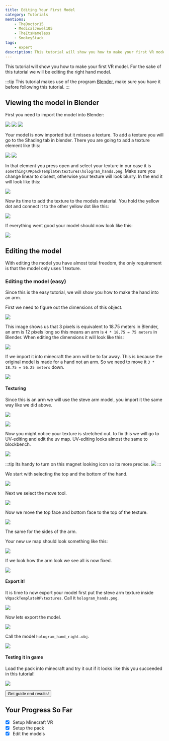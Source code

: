 ```yaml
---
title: Editing Your First Model
category: Tutorials
mentions:
    - TheDoctor15
    - MedicalJewel105
    - TheItsNameless
    - SmokeyStack
tags:
    - expert
description: This tutorial will show you how to make your first VR model.
---
```


This tutorial will show you how to make your first VR model.
For the sake of this tutorial we will be editing the right hand model.

:::tip
This tutorial makes use of the program [Blender](https://www.blender.org/download/), make sure you have it before following this tutorial.
:::

## Viewing the model in Blender

First you need to import the model into Blender:

![](/assets/images/vr/tutorial-hand-right/import-1.png)
![](/assets/images/vr/tutorial-hand-right/import-2.png)
![](/assets/images/vr/tutorial-hand-right/import-3.png)

Your model is now imported but it misses a texture.
To add a texture you will go to the Shading tab in blender.
There you are going to add a texture element like this:

![](/assets/images/vr/tutorial-hand-right/shading-add-texture-element.png)
![](/assets/images/vr/tutorial-hand-right/texture-element.png)

In that element you press open and select your texture in our case it is `something\VRpackTemplate\textures\hologram_hands.png`.
Make sure you change linear to closest, otherwise your texture will look blurry.
In the end it will look like this:

![](/assets/images/vr/tutorial-hand-right/texture-element-complete.png)

Now its time to add the texture to the models material.
You hold the yellow dot and connect it to the other yellow dot like this:

![](/assets/images/vr/tutorial-hand-right/texture-base-connect.png)

If everything went good your model should now look like this:

![](/assets/images/vr/tutorial-hand-right/texture-on-model.png)

## Editing the model

With editing the model you have almost total freedom, the only requirement is that the model only uses 1 texture.

### Editing the model (easy)

Since this is the easy tutorial, we will show you how to make the hand into an arm.

First we need to figure out the dimensions of this object.

![](/assets/images/vr/tutorial-hand-right/model-dimensions.png)

This image shows us that 3 pixels is equivalent to 18.75 meters in Blender, an arm is 12 pixels long so this means an arm is `4 * 18.75 = 75 meters` in Blender.
When editing the dimensions it will look like this:

![](/assets/images/vr/tutorial-hand-right/edited-dimensions-1.png)

If we import it into minecraft the arm will be to far away. This is because the original model is made for a hand not an arm. So we need to move it `3 * 18.75 = 56.25 meters` down.

![](/assets/images/vr/tutorial-hand-right/edited-dimensions-2.png)

#### Texturing

Since this is an arm we will use the steve arm model, you import it the same way like we did above.

![](/assets/images/vr/tutorial-hand-right/hologram-hands-steve.png)

![](/assets/images/vr/tutorial-hand-right/steve-texture-stretched.png)

Now you might notice your texture is stretched out. to fix this we will go to UV-editing and edit the uv map.
UV-editing looks almost the same to blockbench.

![](/assets/images/vr/tutorial-hand-right/uv-map.png)

:::tip
Its handy to turn on this magnet looking icon so its more precise.
![](/assets/images/vr/tutorial-hand-right/magnet-icon.png)
:::

We start with selecting the top and the bottom of the hand.

![](/assets/images/vr/tutorial-hand-right/uv-map-top-selected.png)

Next we select the move tool.

![](/assets/images/vr/tutorial-hand-right/uv-map-pos.png)

Now we move the top face and bottom face to the top of the texture.

![](/assets/images/vr/tutorial-hand-right/uv-map-top-move-up.png)

The same for the sides of the arm.

Your new uv map should look something like this:

![](/assets/images/vr/tutorial-hand-right/uv-map-side-up.png)

If we look how the arm look we see all is now fixed.

![](/assets/images/vr/tutorial-hand-right/uv-map-done.png)

#### Export it!

It is time to now export your model first put the steve arm texture inside `VRpackTemplateRP\textures`.
Call it `hologram_hands.png`.

![](/assets/images/vr/tutorial-hand-right/export-texture.png)

Now lets export the model.

![](/assets/images/vr/tutorial-hand-right/export-model-1.png)

Call the model `hologram_hand_right.obj`.

![](/assets/images/vr/tutorial-hand-right/export-model-2.png)

#### Testing it in game

Load the pack into minecraft and try it out if it looks like this you succeeded in this tutorial!

![](/assets/images/vr/tutorial-hand-right/export-done.png)

<Button link="https://github.com/Bedrock-OSS/wiki-addon/releases/download/download/vr_edit_model.mcpack">
    Get guide end results!
</Button>

## Your Progress So Far

-   [x] Setup Minecraft VR
-   [x] Setup the pack
-   [x] Edit the models
